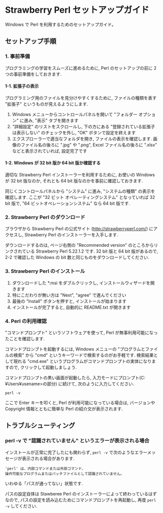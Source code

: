 # Strawberry Perl セットアップガイド

Windows で Perl を利用するためのセットアップガイド。

## セットアップ手順

### 1. 事前準備

プログラミングの学習をスムーズに進めるために, Perl のセットアップの前に 2つの事前準備をしておきます.

#### 1-1. 拡張子の表示

プログラミング用のファイルを見分けやすくするために, ファイルの種類を表す "拡張子" というものが見えるようにします.

1. Windows メニューからコントロールパネルを開いて "フォルダー オプション" に進み, "表示" タブを開きます
2. "詳細設定" のリストをスクロールし, 下の方にある "登録されている拡張子は表示しない" のチェックを外し, "OK" ボタンで設定を終えます
3. エクスプローラーで適当なフォルダを開き, ファイルの表示を確認します. 画像のファイル名の後ろに ".jpg" や ".png", Excel ファイル名の後ろに ".xlsx" などと表示されていれば, 設定完了です

#### 1-2. Windows が 32 bit 版か 64 bit 版か確認する

適切な Strawberry Perl インストーラーを利用するために, お使いの Windows が 32 bit 版なのか, それとも 64 bit 版なのかを事前に確認しておきます.

同じくコントロールパネルから "システム" に進み, "システムの種類" の表示を確認します.
ここが "32 ビット オペレーティングシステム" となっていれば 32 bit 版で, "64 ビットオペレーションシステム" なら 64 bit 版です.

### 2. Strawberry Perl のダウンロード

ブラウザから Strawberry Perl の公式サイト (http://strawberryperl.com/) にアクセスし, Strawberry Perl のインストーラーを入手します.

ダウンロードするのは, ページ右側の "Recommended version" のところからリンクされている Strawberry Perl 5.22.1.2 です.
32 bit 版と 64 bit 版があるので, 2-2 で確認した Windows の bit 数と同じものをダウンロードしてください.

### 3. Strawberry Perl のインストール

1. ダウンロードした *.msi をダブルクリックし, インストールウィザードを開きます
2. 特にこだわりが無い方は "Next", "agree" で進んでください
3. 最後の "Install" ボタンを押すと, インストールが始まります
4. インストールが完了すると, 自動的に README.txt が開きます

### 4. Perl の利用確認

"コマンドプロンプト" というソフトウェアを使って, Perl が無事利用可能になったことを確認します.

コマンドプロンプトを起動するには, Windows メニューの "プログラムとファイルの検索" から "cmd" というキーワードで検索するのがお手軽です.
検索結果として現れる "cmd.exe" というプログラムがコマンドプロンプトの実体になりますので, クリックして起動しましょう.

コマンドプロンプトの黒い画面が起動したら, 入力モードにプロンプト(C:¥Users¥usename>の部分) に続けて, 次のように入力してください.

```
perl -v
```

ここで Enter キーを叩くと, Perl が利用可能になっている場合は, バージョンや Copyright 情報とともに簡単な Perl の紹介文が表示されます.

## トラブルシューティング

### perl -v で "認識されていません" というエラーが表示される場合

インストールが正常に完了したにも関わらず, `perl -v` で次のようなエラーメッセージが表示される場合があります.
```
'perl' は、内部コマンドまたは外部コマンド、
操作可能なプログラムまたはバッチファイルとして認識されていません。
```
いわゆる「パスが通ってない」状態です.

パスの設定自体は Stawberee Perl のインストーラーによって終わっているはずなので, パスの設定を読み込むためにコマンドプロンプトを再起動し, 再度 `perl -v` してください.

